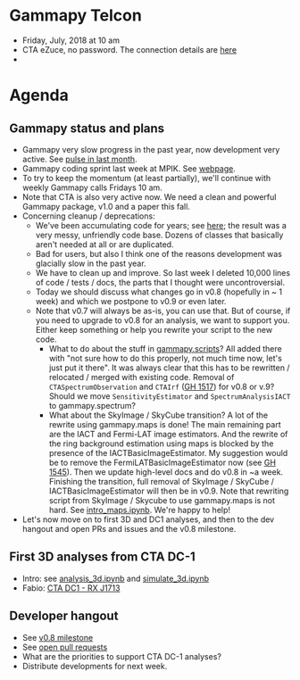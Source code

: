 # Gammapy Telcon

* Friday, July, 2018 at 10 am
* CTA eZuce, no password.  The connection details are [here](ezuce.txt)
* 

# Agenda

## Gammapy status and plans

* Gammapy very slow progress in the past year, now development very active. See [pulse in last month](https://github.com/gammapy/gammapy/pulse/monthly).
* Gammapy coding sprint last week at MPIK. See [webpage](https://github.com/gammapy/gammapy-meetings/tree/master/2018-07-09).
* To try to keep the momentum (at least partially), we'll continue with weekly Gammapy calls Fridays 10 am.
* Note that CTA is also very active now. We need a clean and powerful Gammapy package, v1.0 and a paper this fall.
* Concerning cleanup / deprecations:
  * We've been accumulating code for years; see [here](https://www.openhub.net/p/gammapy/analyses/latest/languages_summary); the result was a very messy, unfriendly code base. Dozens of classes that basically aren't needed at all or are duplicated.
  * Bad for users, but also I think one of the reasons development was glacially slow in the past year.
  * We have to clean up and improve. So last week I deleted 10,000 lines of code / tests / docs, the parts that I thought were uncontroversial.
  * Today we should discuss what changes go in v0.8 (hopefully in ~ 1 week) and which we postpone to v0.9 or even later.
  * Note that v0.7 will always be as-is, you can use that. But of course, if you need to upgrade to v0.8 for an analysis, we want to support you. Either keep something or help you rewrite your script to the new code.
    * What to do about the stuff in [gammapy.scripts](http://docs.gammapy.org/0.7/scripts/index.html#module-gammapy.scripts)?
    All added there with "not sure how to do this properly, not much time now, let's just put it there".
    It was always clear that this has to be rewritten / relocated / merged with existing code.
    Removal of `CTASpectrumObservation` and `CTAIrf` ([GH 1517](https://github.com/gammapy/gammapy/pull/1517)) for v0.8 or v.9?
    Should we move `SensitivityEstimator` and `SpectrumAnalysisIACT` to gammapy.spectrum?
    * What about the SkyImage / SkyCube transition? A lot of the rewrite using gammapy.maps is done!
    The main remaining part are the IACT and Fermi-LAT image estimators.
    And the rewrite of the ring background estimation using maps is blocked by the presence of the IACTBasicImageEstimator.
    My suggestion would be to remove the FermiLATBasicImageEstimator now (see [GH 1545](https://github.com/gammapy/gammapy/issues/1545)). Then we update high-level docs and do v0.8 in ~a week.
    Finishing the transition, full removal of SkyImage / SkyCube / IACTBasicImageEstimator will then be in v0.9.
    Note that rewriting script from SkyImage / Skycube to use gammapy.maps is not hard. See [intro_maps.ipynb](https://github.com/gammapy/gammapy-extra/blob/master/notebooks/intro_maps.ipynb). We're happy to help!
* Let's now move on to first 3D and DC1 analyses, and then to the dev hangout and open PRs and issues and the v0.8 milestone.

## First 3D analyses from CTA DC-1

* Intro: see [analysis_3d.ipynb](https://github.com/gammapy/gammapy-extra/blob/master/notebooks/analysis_3d.ipynb) and [simulate_3d.ipynb](https://github.com/gammapy/gammapy-extra/blob/master/notebooks/simulate_3d.ipynb)
* Fabio: [CTA DC1 - RX J1713](https://github.com/gammasky/cta-analyses/tree/master/dc-1-checks/rx_j1713)

## Developer hangout

* See [v0.8 milestone](https://github.com/gammapy/gammapy/milestone/11)
* See [open pull requests](https://github.com/gammapy/gammapy/pulls)
* What are the priorities to support CTA DC-1 analyses?
* Distribute developments for next week.
